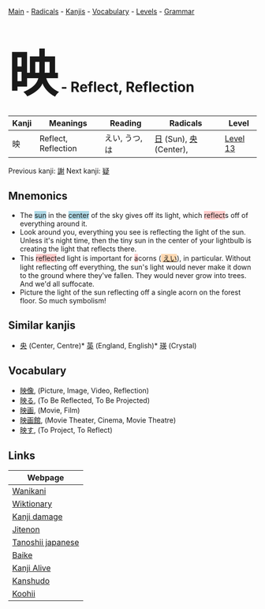 <style> bigfont {font-size: 100px}</style>
[Main](../README.md) -
[Radicals](../radicals.md) -
[Kanjis](../kanjis.md) -
[Vocabulary](../vocabulary.md) -
[Levels](../levels.md) -
[Grammar](../grammar.md)
# <bigfont> 映</bigfont> - Reflect, Reflection 

| Kanji | Meanings | Reading | Radicals | Level |
| --- | --- | --- | --- | --- |
| 映 | Reflect, Reflection | えい, うつ, は | [日](../radicals/日.md) (Sun), [央](../radicals/央.md) (Center),  | [Level 13](../levels/wk_level13.md) |

Previous kanji: [謝](謝.md) Next kanji: [疑](疑.md) 

## Mnemonics
 * The <span style="background-color:#ADD8E6"> sun</span> in the <span style="background-color:#ADD8E6"> center</span> of the sky gives off its light, which <span style="background-color:#ffcccb"> reflect</span>s off of everything around it.
* Look around you, everything you see is reflecting the light of the sun. Unless it's night time, then the tiny sun in the center of your lightbulb is creating the light that reflects there.
* This <span style="background-color:#ffcccb"> reflect</span>ed light is important for <span style="background-color:#ffcccb"> a</span>corns (<span style="background-color:#fed8b1"> [えい](https://jisho.org/search/えい)</span>), in particular. Without light reflecting off everything, the sun's light would never make it down to the ground where they've fallen. They would never grow into trees. And we'd all suffocate.
* Picture the light of the sun reflecting off a single acorn on the forest floor. So much symbolism!


## Similar kanjis
 * [央](央.md) (Center, Centre)* [英](英.md) (England, English)* [瑛](瑛.md) (Crystal)


## Vocabulary
 * [映像](../vocabulary/映.md), (Picture, Image, Video, Reflection)
* [映る](../vocabulary/映.md), (To Be Reflected, To Be Projected)
* [映画](../vocabulary/映.md), (Movie, Film)
* [映画館](../vocabulary/映.md), (Movie Theater, Cinema, Movie Theatre)
* [映す](../vocabulary/映.md), (To Project, To Reflect)



## Links 

| Webpage |
| --- |
| [Wanikani          ](https://www.wanikani.com/kanji/映) |
| [Wiktionary        ](https://en.wiktionary.org/wiki/映) |
| [Kanji damage      ](http://www.kanjidamage.com/kanji/search?utf8=✓&q=映) |
| [Jitenon           ](https://jitenon.com/kanji/映) |
| [Tanoshii japanese ](https://www.tanoshiijapanese.com/dictionary/kanji.cfm?k=映) |
| [Baike             ](https://baike.baidu.com/item/映) |
| [Kanji Alive       ](https://app.kanjialive.com/映) |
| [Kanshudo          ](https://www.kanshudo.com/searchmn?q=映) |
| [Koohii            ](https://kanji.koohii.com/study/kanji/映) |
